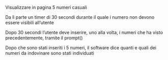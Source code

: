

Visualizzare in pagina 5 numeri casuali


Da lì parte un timer di 30 secondi durante il quale i numero non devono essere visibili all’utente

Dopo 30 secondi l’utente deve inserire, uno alla volta, i numeri che ha visto precedentemente, tramite il prompt()

Dopo che sono stati inseriti i 5 numeri, il software dice quanti e quali dei numeri da indovinare sono stati individuati
